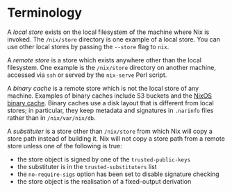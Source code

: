 # Terminology

A *local store* exists on the local filesystem of the machine where
Nix is invoked.  The `/nix/store` directory is one example of a
local store.  You can use other local stores by passing the
`--store` flag to `nix`.

A *remote store* is a store which exists anywhere other than the
local filesystem.  One example is the `/nix/store` directory on
another machine, accessed via `ssh` or served by the `nix-serve`
Perl script.

A *binary cache* is a remote store which is not the local store of
any machine.  Examples of binary caches include S3 buckets and the
[NixOS binary cache](https://cache.nixos.org).  Binary caches use a
disk layout that is different from local stores; in particular, they
keep metadata and signatures in `.narinfo` files rather than in
`/nix/var/nix/db`.

A *substituter* is a store other than `/nix/store` from which Nix will
copy a store path instead of building it.  Nix will not copy a store
path from a remote store unless one of the following is true:

- the store object is signed by one of the `trusted-public-keys`
- the substituter is in the `trusted-substituters` list
- the `no-require-sigs` option has been set to disable signature checking
- the store object is the realisation of a fixed-output derivation
